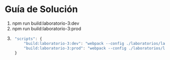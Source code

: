 # Guía de Solución

1. npm run build:laboratorio-3:dev
2. npm run build:laboratorio-3:prod
3. ```javascript
    "scripts": {
        "build:laboratorio-3:dev": "webpack --config ./laboratorios/laboratorio-3/webpack.dev.js",
        "build:laboratorio-3:prod": "webpack --config ./laboratorios/laboratorio-3/webpack.prod.js"
    }
  ```